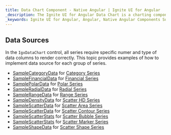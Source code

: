 ```yaml
---
title: Data Chart Component - Native Angular | Ignite UI for Angular
_description: The Ignite UI for Angular Data Chart is a charting component that provides modular design of axis, markers, series, legend, and annotation layers. With this chart, you can create multiple instances of these visual elements in the same chart plot area in order to create composite chart views.
_keywords: Ignite UI for Angular, Angular, Native Angular Components Suite, Native Angular Controls, Native Angular Components, Native Angular Components Library, Angular Chart, Angular Chart Control, Angular Chart Example, Angular Chart Component, Angular Data Chart
---
```


## Data Sources

In the `IgxDataChart` control, all series require specific numer and type of data columns to render correctly. This topic provides examples of how to implement data source for each group of series.

-   [SampleCategoryData](datachart_data_sources_category.md) for [Category Series](datachart_series_types_category.md)
-   [SampleFinancialData](datachart_data_sources_financial.md) for [Financial Series](datachart_series_types_financial.md)
-   [SamplePolarData](datachart_data_sources_polar.md) for [Polar Series](datachart_series_types_polar.md)
-   [SampleRadialData](datachart_data_sources_radial.md) for [Radial Series](datachart_series_types_radial.md)
-   [SampleRangeData](datachart_data_sources_range.md) for [Range Series](datachart_series_types_range.md)
-   [SampleDensityData](datachart_data_sources_density.md) for [Scatter HD Series](datachart_series_types_scatter_hd.md)
-   [SampleScatterData](datachart_data_sources_scatter.md) for [Scatter Area Series](datachart_series_types_scatter_contour.md)
-   [SampleScatterData](datachart_data_sources_scatter.md) for [Scatter Contour Series](datachart_series_types_scatter_contour.md)
-   [SampleScatterStats](datachart_data_sources_stats.md) for [Scatter Bubble Series](datachart_series_types_scatter_bubble.md)
-   [SampleScatterStats](datachart_data_sources_stats.md) for [Scatter Marker Series](datachart_series_types_scatter_marker.md)
-   [SampleShapeData](datachart_data_sources_shape.md) for [Scatter Shape Series](datachart_series_types_shape.md)

